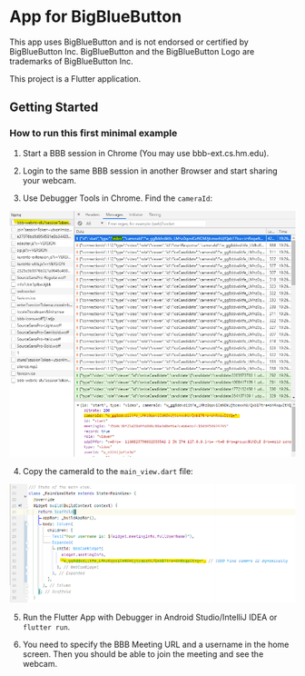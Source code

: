 # App for BigBlueButton

This app uses BigBlueButton and is not endorsed or certified by BigBlueButton Inc. BigBlueButton and the BigBlueButton Logo are trademarks of BigBlueButton Inc.

This project is a Flutter application.

## Getting Started

### How to run this first minimal example

1. Start a BBB session in Chrome (You may use bbb-ext.cs.hm.edu).

2. Login to the same BBB session in another Browser and start sharing your webcam.

3. Use Debugger Tools in Chrome. Find the `cameraId`:

![alt text](doc/camera2.png)

4. Copy the cameraId to the `main_view.dart` file:

![alt text](doc/camera.png)

5. Run the Flutter App with Debugger in Android Studio/IntelliJ IDEA or `flutter run`.

6. You need to specify the BBB Meeting URL and a username in the home screen.
Then you should be able to join the meeting and see the webcam.


